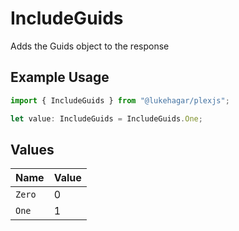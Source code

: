 # IncludeGuids

Adds the Guids object to the response


## Example Usage

```typescript
import { IncludeGuids } from "@lukehagar/plexjs";

let value: IncludeGuids = IncludeGuids.One;
```

## Values

| Name   | Value  |
| ------ | ------ |
| `Zero` | 0      |
| `One`  | 1      |